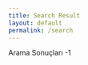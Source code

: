 ```yaml
---
title: Search Result
layout: default
permalink: /search
---
```


Arama Sonuçları -1

<div class="gcse-searchresults-only">
